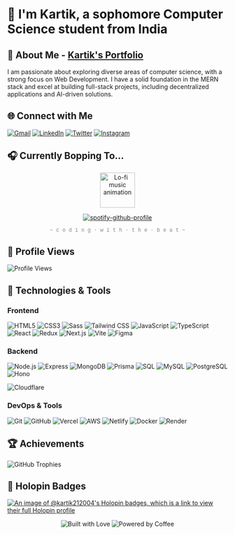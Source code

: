 # 🌟 I'm Kartik, a sophomore Computer Science student from India

## 👋 About Me - [Kartik's Portfolio](https://kartik-portfolio-vert.vercel.app/)

I am passionate about exploring diverse areas of computer science, with a strong focus on Web Development. I have a solid foundation in the MERN stack and excel at building full-stack projects, including decentralized applications and AI-driven solutions.

## 🌐 Connect with Me

[![Gmail](https://img.shields.io/badge/Gmail-D14836?style=for-the-badge&logo=gmail&logoColor=white)](mailto:kartik200421@gmail.com)
[![LinkedIn](https://img.shields.io/badge/LinkedIn-0077B5?style=for-the-badge&logo=linkedin&logoColor=white)](https://www.linkedin.com/in/kartik-bhatt-35a374251/)
[![Twitter](https://img.shields.io/badge/Twitter-1DA1F2?style=for-the-badge&logo=twitter&logoColor=white)](https://twitter.com/karrtikbhatt)
[![Instagram](https://img.shields.io/badge/Instagram-E4405F?style=for-the-badge&logo=instagram&logoColor=white)](https://www.instagram.com/karrtikbhatt/)

## 🎧 Currently Bopping To...

<div align="center">
  <img src="https://media4.giphy.com/media/v1.Y2lkPTc5MGI3NjExdXUzaDJhc3R0aDI1YnJqeGl6eDluNW53bTYwZTBvOHlhMWNlaXF5OSZlcD12MV9pbnRlcm5hbF9naWZfYnlfaWQmY3Q9cw/JVglf7QjxaZZM2tjfB/giphy.gif" width="80" alt="Lo-fi music animation" />
  
  [![spotify-github-profile](https://spotify-github-profile.kittinanx.com/api/view?uid=1ksf1wi679el7ogl45p0xdlif&cover_image=false&theme=default&show_offline=false&background_color=1d1b1b&interchange=true&bar_color_cover=false)](https://spotify-github-profile.kittinanx.com/api/view?uid=1ksf1wi679el7ogl45p0xdlif&redirect=true)

  <p style="font-family: 'Courier New', monospace; font-size: 12px; color: #888; margin-top: 5px;">~ c o d i n g · w i t h · t h e · b e a t ~</p>
</div>

## 👀 Profile Views

![Profile Views](https://komarev.com/ghpvc/?username=kartik-212004&label=Profile%20views&color=0e75b6&style=flat)

## 🚀 Technologies & Tools

### Frontend

![HTML5](https://img.shields.io/badge/HTML5-FF5733?logo=html5&logoColor=FFFFFF)
![CSS3](https://img.shields.io/badge/CSS3-1572B6?logo=css3&logoColor=FFFFFF)
![Sass](https://img.shields.io/badge/Sass-CC6699?logo=Sass&logoColor=FFFFFF)
![Tailwind CSS](https://img.shields.io/badge/Tailwind_CSS-38B2AC?logo=tailwindcss&logoColor=FFFFFF)
![JavaScript](https://img.shields.io/badge/JavaScript-F7DF1E?logo=javascript&logoColor=000000)
![TypeScript](https://img.shields.io/badge/TypeScript-3178C6?logo=typescript&logoColor=FFFFFF)
![React](https://img.shields.io/badge/React-61DAFB?logo=react&logoColor=000000)
![Redux](https://img.shields.io/badge/Redux-764ABC?logo=redux&logoColor=FFFFFF)
![Next.js](https://img.shields.io/badge/Next.js-000000?logo=next.js&logoColor=FFFFFF)
![Vite](https://img.shields.io/badge/Vite-646CFF?logo=vite&logoColor=FFFFFF)
![Figma](https://img.shields.io/badge/Figma-F24E1E?logo=figma&logoColor=FFFFFF)

### Backend

![Node.js](https://img.shields.io/badge/Node.js-339933?logo=node.js&logoColor=FFFFFF)
![Express](https://img.shields.io/badge/Express-000000?logo=express&logoColor=FFFFFF)
![MongoDB](https://img.shields.io/badge/MongoDB-47A248?logo=mongodb&logoColor=FFFFFF)
![Prisma](https://img.shields.io/badge/Prisma-2D3748?logo=prisma&logoColor=FFFFFF)
![SQL](https://img.shields.io/badge/SQL-00758F?logo=database&logoColor=FFFFFF)
![MySQL](https://img.shields.io/badge/MySQL-00758F?logo=mysql&logoColor=FFFFFF)
![PostgreSQL](https://img.shields.io/badge/PostgreSQL-336791?logo=postgresql&logoColor=FFFFFF)
![Hono](https://img.shields.io/badge/Hono-ff6b81?logo=hono&logoColor=white)

![Cloudflare](https://img.shields.io/badge/Cloudflare-FFCC00?logo=cloudflare&logoColor=000000)

### DevOps & Tools

![Git](https://img.shields.io/badge/Git-F05032?logo=git&logoColor=FFFFFF)
![GitHub](https://img.shields.io/badge/GitHub-181717?logo=github&logoColor=FFFFFF)
![Vercel](https://img.shields.io/badge/Vercel-000000?logo=vercel&logoColor=FFFFFF)
![AWS](https://img.shields.io/badge/AWS-232F3E?logo=amazon-aws&logoColor=white)
![Netlify](https://img.shields.io/badge/Netlify-00C7B8?logo=netlify&logoColor=FFFFFF)
![Docker](https://img.shields.io/badge/Docker-2496ED?logo=docker&logoColor=FFFFFF)
![Render](https://img.shields.io/badge/Render-46E3B7?logo=render&logoColor=white)

## 🏆 Achievements

![GitHub Trophies](https://github-profile-trophy.vercel.app/?username=kartik-212004&theme=onestar&no-frame=true&column=6&row=1)

<!-- ## 📊 GitHub Stats

<div align="center">
  <img width="500" src="https://github-readme-streak-stats.herokuapp.com/?user=kartik-212004&theme=react" />
  <br/>
  <img width="500" src="https://github-readme-stats.vercel.app/api?username=kartik-212004&show_icons=true&theme=react" />
</div> -->

## 🚀 Holopin Badges

[![An image of @kartik212004's Holopin badges, which is a link to view their full Holopin profile](https://holopin.me/kartik212004)](https://holopin.io/@kartik212004)

<div align="center">
    <img src="https://forthebadge.com/images/badges/built-with-love.svg" alt="Built with Love"/>
    <img src="https://forthebadge.com/images/badges/powered-by-coffee.svg" alt="Powered by Coffee"/>
</div>
